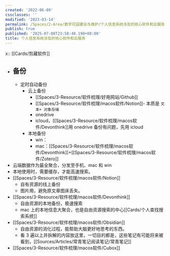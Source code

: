 ```yaml
---
created: '2022-06-09'
cssclasses: ''
modified: '2023-03-14'
permalink: /Spaces/2-Area/数字花园建设与维护/个人信息系统涉及的核心软件和云服务.md
publish: true
published: '2025-07-08T23:58:48.190+08:00'
title: 个人信息系统涉及的核心软件和云服务
---
```

x:: [[Cards/剪藏软件]]

- ## 备份
	- 定时自动备份
		- 云上备份
			- [[Spaces/3-Resource/软件梳理/好用网站/Github]]
			- [[Spaces/3-Resource/软件梳理/macos软件/Notion]]- 本质是 `文本+ 对象存储`
			- onedrive
			- icloud，[[Spaces/3-Resource/软件梳理/macos软件/Devonthink]]用 onedrive 备份有问题，先用 icloud
		- 本地备份
			- win：
			- mac：[[Spaces/3-Resource/软件梳理/macos软件/Devonthink]]+[[Spaces/3-Resource/软件梳理/macos软件/Zotero]]
- 云端数据作为最全聚合，分发至手机、mac 和 win
- 本地使用时，需要缓存，才能高速搜索。
- [[Spaces/3-Resource/软件梳理/macos软件/Notion]]
	- 自有资源的线上备份
	- 图片用，避免原文章图床丢失。
- [[Spaces/3-Resource/软件梳理/macos软件/Devonthink]]
	- 自由资源的本地备份，极速搜索
	- mac 上的本地信息大聚合，也是自由资源搜索的中心[[Cards/个人查找搜索系统]]
- [[Spaces/3-Resource/软件梳理/macos软件/Obsidian]]
	- 自由资源的消化过程，能帮助大脑更好地思考的东西。
	- 看 3 遍以上并拆解的内容放这里，一切目的都是，这些笔记有可能将来被看到，[[Sources/Articles/常青笔记阅读笔记/常青笔记]]
- [[Spaces/3-Resource/软件梳理/macos软件/Cubox]]